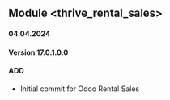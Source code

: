 ## Module <thrive_rental_sales>

#### 04.04.2024
#### Version 17.0.1.0.0
#### ADD
- Initial commit for Odoo Rental Sales
